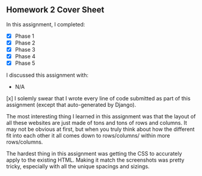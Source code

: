 Homework 2 Cover Sheet
----------------------

In this assignment, I completed:

- [x] Phase 1
- [x] Phase 2
- [x] Phase 3
- [x] Phase 4
- [x] Phase 5

I discussed this assignment with:

- N/A

[x] I solemly swear that I wrote every line of code submitted as part
of this assignment (except that auto-generated by Django).

The most interesting thing I learned in this assignment was that the layout of all these websites are just made of tons and tons of rows and columns. It may not be obvious at first, but when you truly think about how the different fit into each other it all comes down to rows/columns/ within more rows/columns.

The hardest thing in this assignment was getting the CSS to accurately apply to the existing HTML. Making it match the screenshots was pretty tricky, especially with all the unique spacings and sizings.